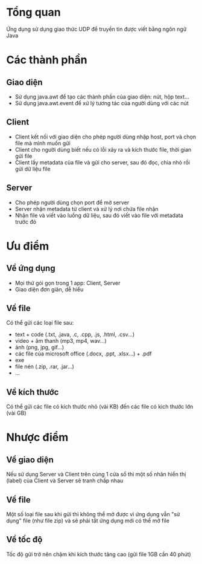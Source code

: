 # Tổng quan
Ứng dụng sử dụng giao thức UDP để truyền tin được viết bằng ngôn ngữ Java

# Các thành phần

## Giao diện
- Sử dụng java.awt để tạo các thành phần của giao diện: nút, hộp text...
- Sử dụng java.awt.event để xử lý tương tác của người dùng với các nút

## Client
- Client kết nối với giao diện cho phép người dùng nhập host, port và chọn file mà mình muốn gửi
- Client cho người dùng biết nếu có lỗi xảy ra và kích thước file, thời gian gửi file
- Client lấy metadata của file và gửi cho server, sau đó đọc, chia nhỏ rồi gửi dữ liệu file

## Server
- Cho phép người dùng chọn port để mở server
- Server nhận metadata từ client và xử lý nơi chứa file nhận
- Nhận file và viết vào luồng dữ liệu, sau đó viết vào file với metadata trước đó

# Ưu điểm

## Về ứng dụng
 - Mọi thứ gói gọn trong 1 app: Client, Server
 - Giao diện đơn giản, dễ hiểu

## Về file
Có thể gửi các loại file sau:
 - text + code (.txt, .java, .c, .cpp, .js, .html, .csv...)
 - video + âm thanh (mp3, mp4, wav...)
 - ảnh (png, jpg, gif...)
 - các file của microsoft office (.docx, .ppt, .xlsx...) + .pdf
 - exe
 - file nén (.zip, .rar, .jar...)
 - ...

## Về kích thước
 Có thể gửi các file có kích thước nhỏ (vài KB) đến các file có kich thước lớn (vài GB)

# Nhược điểm

## Về giao diện
 Nếu sử dụng Server và Client trên cùng 1 cửa sổ thì một số nhãn hiển thị (label) của Client và Server sẽ tranh chấp nhau

## Về file
 Một số loại file sau khi gửi thì không thể mở được vì ứng dụng vẫn "sử dụng" file (như file zip) và sẽ phải tắt ứng dụng mới có thể mở file

## Về tốc độ
 Tốc độ gửi trở nên chậm khi kích thước tăng cao (gửi file 1GB cần 40 phút)